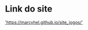 
<h1>Link do site</h1>
<a href='https://marcyhel.github.io/site_jogos/' target='_blank'>'https://marcyhel.github.io/site_jogos/'</a>
